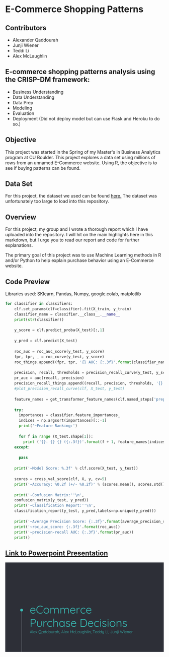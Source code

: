 # E-Commerce Shopping Patterns

## Contributors
* Alexander Qaddourah
* Junji Wiener
* Teddi Li
* Alex McLaughlin

## E-commerce shopping patterns analysis using the CRISP-DM framework:
* Business Understanding
* Data Understanding
* Data Prep
* Modeling
* Evaluation
* Deployment (Did not deploy model but can use Flask and Heroku to do so.)

## Objective
This project was started in the Spring of my Master's in Business Analytics program at CU Boulder. This project explores a data set using millions of rows from an unnamed E-Commerce website. Using R, the objective is to see if buying patterns can be found.

## Data Set
For this project, the dataset we used can be found [here.](https://www.kaggle.com/mkechinov/ecommerce-behavior-data-from-multi-category-store) The dataset was unfortunately too large to load into this repository. 

## Overview
For this project, my group and I wrote a thorough report which I have uploaded into the repository. I will hit on the main highlights here in this markdown, but I urge you to read our report and code for further explanations. 

The primary goal of this project was to use Machine Learning methods in R and/or Python to help explain purchase behavior using an E-Commerce website.

## Code Preview
Libraries used: SKlearn, Pandas, Numpy, google.colab, matplotlib
``` python
for classifier in classifiers:
    clf.set_params(clf=classifier).fit(X_train, y_train)
    classifier_name = classifier.__class__.__name__
    print(str(classifier))

    y_score = clf.predict_proba(X_test)[:,1]

    y_pred = clf.predict(X_test)
    
    roc_auc = roc_auc_score(y_test, y_score)
    fpr, tpr, _ = roc_curve(y_test, y_score)
    roc_things.append((fpr, tpr, '{} AUC: {:.3f}'.format(classifier_name, roc_auc)))
    
    precision, recall, thresholds = precision_recall_curve(y_test, y_score)
    pr_auc = auc(recall, precision)
    precision_recall_things.append((recall, precision, thresholds, '{} AUC: {:.3f}'.format(classifier_name, pr_auc)))
    #plot_precision_recall_curve(clf, X_test, y_test)
    
    feature_names = get_transformer_feature_names(clf.named_steps['preprocessor'])
    
    try:
      importances = classifier.feature_importances_
      indices = np.argsort(importances)[::-1]
      print('~Feature Ranking:')

      for f in range (X_test.shape[1]):
        print ('{}. {} {} ({:.3f})'.format(f + 1, feature_names[indices[f]], indices[f], importances[indices[f]]))
    except:

      pass

    print('~Model Score: %.3f' % clf.score(X_test, y_test))

    scores = cross_val_score(clf, X, y, cv=5)
    print('~Accuracy: %0.2f (+/- %0.2f)' % (scores.mean(), scores.std() * 2))

    print('~Confusion Matrix:''\n',
    confusion_matrix(y_test, y_pred))
    print('~Classification Report:''\n',
    classification_report(y_test, y_pred,labels=np.unique(y_pred)))
   
    print('~Average Precision Score: {:.3f}'.format(average_precision_score(y_test, y_score)))
    print('~roc_auc_score: {:.3f}'.format(roc_auc))
    print('~precision-recall AUC: {:.3f}'.format(pr_auc))
    print()
```

## [Link to Powerpoint Presentation](https://github.com/8Jun/E-Commerce-Shopping-Patterns/blob/master/eCommerce%20-%20Final-1.pdf) 
![alt text](https://github.com/8Jun/E-Commerce-Shopping-Patterns/blob/master/ppt%20image.png)
